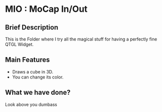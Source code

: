 # MIO : MoCap In/Out #

## Brief Description ##

This is the Folder where I try all the magical stuff for having a perfectly fine QTGL Widget.

## Main Features ##
- Draws a cube in 3D.
- You can change its color.


## What we have done? ##
Look above you dumbass
 
